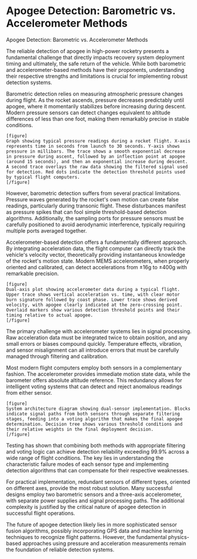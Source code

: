 # Apogee Detection: Barometric vs. Accelerometer Methods

Apogee Detection: Barometric vs. Accelerometer Methods

The reliable detection of apogee in high-power rocketry presents a fundamental challenge that directly impacts recovery system deployment timing and ultimately, the safe return of the vehicle. While both barometric and accelerometer-based methods have their proponents, understanding their respective strengths and limitations is crucial for implementing robust detection systems.

Barometric detection relies on measuring atmospheric pressure changes during flight. As the rocket ascends, pressure decreases predictably until apogee, where it momentarily stabilizes before increasing during descent. Modern pressure sensors can detect changes equivalent to altitude differences of less than one foot, making them remarkably precise in stable conditions.

```
[figure]
Graph showing typical pressure readings during a rocket flight. X-axis represents time in seconds from launch to 30 seconds. Y-axis shows pressure in millibars. The trace shows a smooth exponential decrease in pressure during ascent, followed by an inflection point at apogee (around 15 seconds), and then an exponential increase during descent. A second trace overlays the raw data showing the filtered signal used for detection. Red dots indicate the detection threshold points used by typical flight computers.
[/figure]
```

However, barometric detection suffers from several practical limitations. Pressure waves generated by the rocket's own motion can create false readings, particularly during transonic flight. These disturbances manifest as pressure spikes that can fool simple threshold-based detection algorithms. Additionally, the sampling ports for pressure sensors must be carefully positioned to avoid aerodynamic interference, typically requiring multiple ports averaged together.

Accelerometer-based detection offers a fundamentally different approach. By integrating acceleration data, the flight computer can directly track the vehicle's velocity vector, theoretically providing instantaneous knowledge of the rocket's motion state. Modern MEMS accelerometers, when properly oriented and calibrated, can detect accelerations from ±16g to ±400g with remarkable precision.

```
[figure]
Dual-axis plot showing accelerometer data during a typical flight. Upper trace shows vertical acceleration vs. time, with clear motor burn signature followed by coast phase. Lower trace shows derived velocity, with apogee clearly indicated at the zero-crossing point. Overlaid markers show various detection threshold points and their timing relative to actual apogee.
[/figure]
```

The primary challenge with accelerometer systems lies in signal processing. Raw acceleration data must be integrated twice to obtain position, and any small errors or biases compound quickly. Temperature effects, vibration, and sensor misalignment can all introduce errors that must be carefully managed through filtering and calibration.

Most modern flight computers employ both sensors in a complementary fashion. The accelerometer provides immediate motion state data, while the barometer offers absolute altitude reference. This redundancy allows for intelligent voting systems that can detect and reject anomalous readings from either sensor.

```
[figure]
System architecture diagram showing dual-sensor implementation. Blocks indicate signal paths from both sensors through separate filtering stages, feeding into a voting algorithm that makes the final apogee determination. Decision tree shows various threshold conditions and their relative weights in the final deployment decision.
[/figure]
```

Testing has shown that combining both methods with appropriate filtering and voting logic can achieve detection reliability exceeding 99.9% across a wide range of flight conditions. The key lies in understanding the characteristic failure modes of each sensor type and implementing detection algorithms that can compensate for their respective weaknesses.

For practical implementation, redundant sensors of different types, oriented on different axes, provide the most robust solution. Many successful designs employ two barometric sensors and a three-axis accelerometer, with separate power supplies and signal processing paths. The additional complexity is justified by the critical nature of apogee detection in successful flight operations.

The future of apogee detection likely lies in more sophisticated sensor fusion algorithms, possibly incorporating GPS data and machine learning techniques to recognize flight patterns. However, the fundamental physics-based approaches using pressure and acceleration measurements remain the foundation of reliable detection systems.